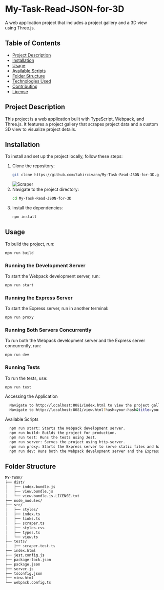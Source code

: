 # My-Task-Read-JSON-for-3D


A web application project that includes a project gallery and a 3D view using Three.js.

## Table of Contents

- [Project Description](#project-description)
- [Installation](#installation)
- [Usage](#usage)
- [Available Scripts](#available-scripts)
- [Folder Structure](#folder-structure)
- [Technologies Used](#technologies-used)
- [Contributing](#contributing)
- [License](#license)

## Project Description

This project is a web application built with TypeScript, Webpack, and Three.js. It features a project gallery that scrapes project data and a custom 3D view to visualize project details.

## Installation

To install and set up the project locally, follow these steps:

1. Clone the repository:
   ```sh
   git clone https://github.com/tahircivann/My-Task-Read-JSON-for-3D.git
   ```
   ![Scraper](https://github.com/tahircivann/My-Task-Read-JSON-for-3D/assets/69795597/f6d36624-be63-443e-9d5b-171f46284722)
2. Navigate to the project directory:
   ```sh
   cd My-Task-Read-JSON-for-3D
   ```
3. Install the dependencies:
   ```sh
   npm install
   ```
## Usage
To build the project, run:
   ```sh
   npm run build
   ```
### Running the Development Server
To start the Webpack development server, run:
   ```sh
   npm run start
   ```
### Running the Express Server
To start the Express server, run in another terminal:
   ```sh
  npm run proxy
   ```
### Running Both Servers Concurrently
To run both the Webpack development server and the Express server concurrently, run:
   ```sh
  npm run dev
   ```
### Running Tests
To run the tests, use:
   ```sh
  npm run test
   ```

Accessing the Application
```sh
  Navigate to http://localhost:8081/index.html to view the project gallery.
  Navigate to http://localhost:8081/view.html?hash=your-hash&title=your-title&rooms=number-of-rooms&floors=number-of-floors to view the 3D project view.
```
Available Scripts
```sh
  npm run start: Starts the Webpack development server.
  npm run build: Builds the project for production.
  npm run test: Runs the tests using Jest.
  npm run server: Serves the project using http-server.
  npm run proxy: Starts the Express server to serve static files and handle proxy requests.
  npm run dev: Runs both the Webpack development server and the Express server concurrently.
```

## Folder Structure
```sh
MY-TASK/
├── dist/
│   ├── index.bundle.js
│   ├── view.bundle.js
│   └── view.bundle.js.LICENSE.txt
├── node_modules/
├── src/
│   ├── styles/
│   ├── index.ts
│   ├── links.ts
│   ├── scraper.ts
│   ├── styles.css
│   ├── types.ts
│   └── view.ts
├── tests/
│   ├── scraper.test.ts
├── index.html
├── jest.config.js
├── package-lock.json
├── package.json
├── server.js
├── tsconfig.json
├── view.html
└── webpack.config.ts
```
